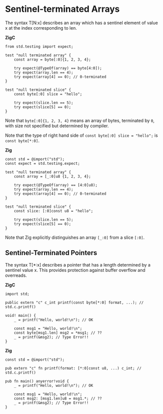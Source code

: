 
# Sentinel-terminated Arrays

The syntax T[N:x] describes an array which has a sentinel element of value x at the index corresponding to len.
  
**ZigC**
```
from std.testing import expect;

test "null terminated array" {
    const array = byte[:0]{1, 2, 3, 4};

    try expect(@TypeOf(array) == byte[4:0]);
    try expect(array.len == 4);
    try expect(array[4] == 0); // 0-terminated
}

test "null terminated slice" {
    const byte[:0] slice = "hello";

    try expect(slice.len == 5);
    try expect(slice[5] == 0);
}
```
  
Note that `byte[:0]{1, 2, 3, 4}` means an array of bytes, terminated by `0`, with size not specified but determined by compiler.
  
Note that the type of right hand side of `const byte[:0] slice = "hello";` is `const byte[*:0]`.

**Zig**
```
const std = @import("std");
const expect = std.testing.expect;

test "null terminated array" {
    const array = [_:0]u8 {1, 2, 3, 4};

    try expect(@TypeOf(array) == [4:0]u8);
    try expect(array.len == 4);
    try expect(array[4] == 0); // 0-terminated
}

test "null terminated slice" {
    const slice: [:0]const u8 = "hello";

    try expect(slice.len == 5);
    try expect(slice[5] == 0);
}
```
  
Note that Zig explicitly distinguishes an array `[_:0]` from a slice `[:0]`.
  
## Sentinel-Terminated Pointers 

The syntax T[*:x] describes a pointer that has a length determined by a sentinel value x. This provides protection against buffer overflow and overreads.
  
**ZigC**
```
import std;

public extern "c" c_int printf(const byte[*:0] format, ...); // std.c.printf()

void! main() {
    _ = printf("Hello, world!\n"); // OK

    const msg1 = "Hello, world!\n";
    const byte[msg1.len] msg2 = *msg1; // ??
    _ = printf(&msg2); // Type Error!!
}
```
  
**Zig**
```
const std = @import("std");

pub extern "c" fn printf(format: [*:0]const u8, ...) c_int; // std.c.printf()

pub fn main() anyerror!void {
    _ = printf("Hello, world!\n"); // OK

    const msg1 = "Hello, world!\n";
    const msg2: [msg1.len]u8 = msg1.*; // ??
    _ = printf(&msg2); // Type Error!!
}
```
  
